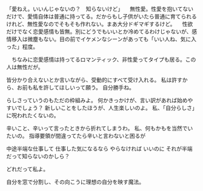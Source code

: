 「愛ねえ。いいんじゃないの？　知らないけど」
　無性愛。性愛を抱いてないだけで、愛情自体は普通に持ってる。だからもし子供がいたら普通に育てられるけれど、無性愛なのでそもそも作れない。まあ大分ドギマギするけど。
　性欲だけでなく恋愛感情も皆無。別にどうでもいいとか冷めてるわけじゃないが、感情移入は微塵もない。目の前でイケメンなシーンがあっても「いい人ね、気に入った」程度。

　ちなみに恋愛感情は持ってるロマンティック、非性愛ってタイプも居る。この人は無性だが。

皆分かり合えないとか言いながら、受動的にすべて受け入れる。
私は許すから、お前も私を許してほしいって願う。
自分勝手ね。

らしさっていうのもただの枠組みよ。
何かきっかけが、言い訳があれば始めやすいでしょう？
新しいことをしたほうが、人生楽しいのよ。
私、「自分らしさ」に呪われたくないの。

辛いこと、辛いって言ったときから折れてしまうわ。
私、何もかもを当然でいたいの。
指導要領が間違ってたら辛いと言わないと困るが


中途半端な仕事して
仕事した気になるなら
やらなければ
いいのに
それが半端だって知らないのかしら？

どれだって私よ。

自分を窓で分割し、その向こうに理想の自分を映す魔法。

